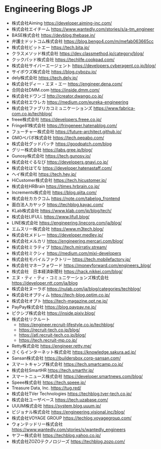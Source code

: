 # Engineering Blogs JP

* 株式会社Aiming https://developer.aiming-inc.com/
* 株式会社エイチーム https://www.wantedly.com/stories/s/a-tm_engineer
* BASE株式会社 https://devblog.thebase.in/
* 弁護士ドットコム株式会社 https://blog.bengo4.com/m/mefab063665cc
* 株式会社ビットエー https://tech.bita.jp/
* クラスメソッド株式会社 https://dev.classmethod.jp/category/blog/
* クックパッド株式会社 https://techlife.cookpad.com/
* 株式会社サイバーエージェント https://developers.cyberagent.co.jp/blog/
* サイボウズ株式会社 https://blog.cybozu.io/
* dely株式会社 https://tech.dely.jp/
* 株式会社ディー・エヌ・エー https://engineer.dena.com/
* 合同会社DMM.com https://inside.dmm.com/
* 株式会社ドワンゴ http://creator.dwango.co.jp/
* 株式会社エウレカ https://medium.com/eureka-engineering
* 株式会社ファブリカコミュニケーションズ https://www.fabrica-com.co.jp/techblog/
* freee株式会社 https://developers.freee.co.jp/
* Fringe81株式会社 https://fringeneer.hatenablog.com/
* フューチャー株式会社 https://future-architect.github.io/
* GMOペパボ株式会社 https://tech.pepabo.com/
* 株式会社グッドパッチ https://goodpatch.com/blog
* グリー株式会社 https://labs.gree.jp/blog/
* Gunosy株式会社 https://tech.gunosy.io/
* 株式会社ぐるなび https://developers.gnavi.co.jp/
* 株式会社はてな https://developer.hatenastaff.com/
* ヘイ株式会社 https://tech.hey.jp/
* HiCustomer株式会社 https://tech.hicustomer.jp/
* 株式会社HRBrain https://times.hrbrain.co.jp/
* Increments株式会社 https://blog.qiita.com/
* 株式会社カカクコム https://note.com/tabelog_frontend
* 面白法人カヤック https://techblog.kayac.com/
* KLab株式会社 https://www.klab.com/jp/blog/tech/
* 株式会社LIFULL https://www.lifull.blog/
* LINE株式会社 https://engineering.linecorp.com/ja/blog/
* エムスリー株式会社 https://www.m3tech.blog/
* 株式会社メドレー https://developer.medley.jp/
* 株式会社メルカリ https://engineering.mercari.com/blog/
* 株式会社ミラティブ https://tech.mirrativ.stream/
* 株式会社ミクシィ https://medium.com/mixi-developers
* 株式会社モバイルファクトリー https://tech.mobilefactory.jp/
* 株式会社マネーフォワード https://moneyforward.com/engineers_blog/
* 株式会社　日本経済新聞社 https://hack.nikkei.com/blog/
* エヌ・ティ・ティ・コミュニケーションズ株式会社 https://developer.ntt.com/ja/blog
* 株式会社ヌーラボ https://nulab.com/ja/blog/categories/techblog/
* 株式会社オプティム https://tech-blog.optim.co.jp/
* 株式会社オプト https://tech-magazine.opt.ne.jp/
* PayPay株式会社 https://blog.paypay.ne.jp/
* ピクシブ株式会社 https://inside.pixiv.blog/
* 株式会社リクルート
    + https://engineer.recruit-lifestyle.co.jp/techblog/
    + https://recruit-tech.co.jp/blog/
    + https://atl.recruit-tech.co.jp/blog/
    + https://tech.recruit-mp.co.jp/
* Retty株式会社 https://engineer.retty.me/
* さくらインターネット株式会社 https://knowledge.sakura.ad.jp/
* Sansan株式会社 https://buildersbox.corp-sansan.com/
* スマートキャンプ株式会社 https://tech.smartcamp.co.jp/
* 株式会社SmartHR https://tech.smarthr.jp/
* スマートニュース株式会社 https://developer.smartnews.com/blog/
* Speee株式会社 https://tech.speee.jp/
* Treasure Data, Inc. https://tug.red/
* 株式会社TVer Technologies https://techblog.tver-tech.co.jp/
* 株式会社ユーザベース https://tech.uzabase.com/
* UUUM株式会社 https://system.blog.uuum.jp/
* ビジョナル株式会社 https://engineering.visional.inc/blog/
* 株式会社VOYAGE GROUP https://techlog.voyagegroup.com/
* ウォンテッドリー株式会社 https://www.wantedly.com/stories/s/wantedly_engineers
* ヤフー株式会社 https://techblog.yahoo.co.jp/
* 株式会社ZOZOテクノロジーズ https://techblog.zozo.com/
